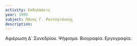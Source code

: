 ```yaml
---
activity: Εκδηλώσεις
year: 1993
subject: Πάνος Γ. Ροντογιάννης
description: 
---
```


Αφιέρωση Δ´ Συνεδρίου. Ψήφισμα. Βιογραφία. Εργογραφία.
